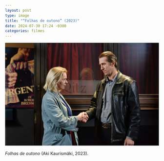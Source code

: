 ```yaml
---
layout: post
type: image
title: "“Folhas de outono” (2023)"
date: 2024-07-30 17:24 -0300
categories: filmes
---
```

![Homem e mulher brancos se cumprimentando com um aperto de mãos em frente à entrada de um cinema.](/assets/2024/folhas-de-outono.jpg)

*Folhas de outono* (Aki Kaurismäki, 2023).